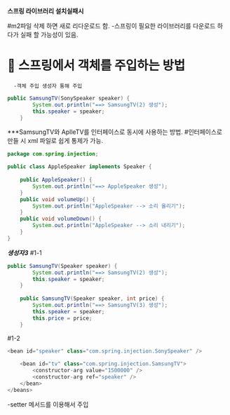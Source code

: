 

**스프링 라이브러리 설치실패시**

#m2파일 삭제 하면 새로 리다운로드 함.
 -스프링이 필요한 라이브러리를 다운로드 하다가 실패 할 가능성이 있음.


# 💎 스프링에서 객체를 주입하는 방법
      -객체 주입 생성자 통해 주입
```java
public SamsungTV(SonySpeaker speaker) {
		System.out.println("==> SamsungTV(2) 생성");
		this.speaker = speaker;
	}
```

***SamsungTV와 AplleTV를 인터페이스로 동시에 사용하는 방법.
#인터페이스로 만들 시 xml 파일로 쉽게 통제가 가능.
```java
package com.spring.injection;

public class AppleSpeaker implements Speaker {
	
	public AppleSpeaker() {
		System.out.println("==> AppleSpeaker 생성");
	}
	public void volumeUp() {
		System.out.println("AppleSpeaker --> 소리 올리기");
	}
	public void volumeDown() {
		System.out.println("AppleSpeaker --> 소리 내리기");
	}
}
```


***생성자3***
#1-1
```java
public SamsungTV(Speaker speaker) {
		System.out.println("==> SamsungTV(2) 생성");
		this.speaker = speaker;
	}
	
	public SamsungTV(Speaker speaker, int price) {
		System.out.println("==> SamsungTV(3) 생성");
		this.speaker = speaker;
		this.price = price;
	}
```


#1-2
```java
<bean id="speaker" class="com.spring.injection.SonySpeaker" />
	
	<bean id="tv" class="com.spring.injection.SamsungTV">
		<constructor-arg value="1500000" />
		<constructor-arg ref="speaker" />	
	</bean>
</beans>
```





-setter 메서드를 이용해서 주입

